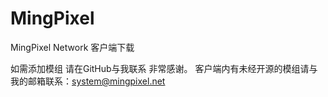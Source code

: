 # MingPixel
MingPixel Network 客户端下载

如需添加模组 请在GitHub与我联系 非常感谢。
客户端内有未经开源的模组请与我的邮箱联系：system@mingpixel.net

